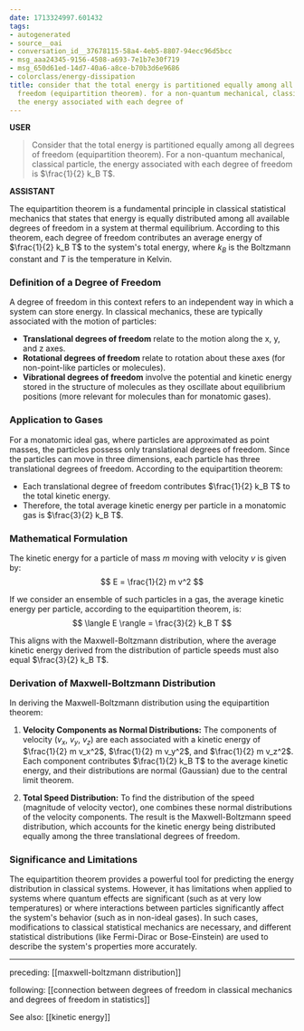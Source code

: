 ```yaml
---
date: 1713324997.601432
tags:
- autogenerated
- source__oai
- conversation_id__37678115-58a4-4eb5-8807-94ecc96d5bcc
- msg_aaa24345-9156-4508-a693-7e1b7e30f719
- msg_650d61ed-14d7-40a6-a8ce-b70b3d6e9686
- colorclass/energy-dissipation
title: consider that the total energy is partitioned equally among all degrees of
  freedom (equipartition theorem). for a non-quantum mechanical, classical particle,
  the energy associated with each degree of
---
```


**USER**

> Consider that the total energy is partitioned equally among all degrees of freedom (equipartition theorem). For a non-quantum mechanical, classical particle, the energy associated with each degree of freedom is $\frac{1}{2} k_B T$.


**ASSISTANT**

The equipartition theorem is a fundamental principle in classical statistical mechanics that states that energy is equally distributed among all available degrees of freedom in a system at thermal equilibrium. According to this theorem, each degree of freedom contributes an average energy of $\frac{1}{2} k_B T$ to the system's total energy, where $k_B$ is the Boltzmann constant and $T$ is the temperature in Kelvin.

### Definition of a Degree of Freedom

A degree of freedom in this context refers to an independent way in which a system can store energy. In classical mechanics, these are typically associated with the motion of particles:
- **Translational degrees of freedom** relate to the motion along the x, y, and z axes.
- **Rotational degrees of freedom** relate to rotation about these axes (for non-point-like particles or molecules).
- **Vibrational degrees of freedom** involve the potential and kinetic energy stored in the structure of molecules as they oscillate about equilibrium positions (more relevant for molecules than for monatomic gases).

### Application to Gases

For a monatomic ideal gas, where particles are approximated as point masses, the particles possess only translational degrees of freedom. Since the particles can move in three dimensions, each particle has three translational degrees of freedom. According to the equipartition theorem:

- Each translational degree of freedom contributes $\frac{1}{2} k_B T$ to the total kinetic energy.
- Therefore, the total average kinetic energy per particle in a monatomic gas is $\frac{3}{2} k_B T$.

### Mathematical Formulation

The kinetic energy for a particle of mass $m$ moving with velocity $v$ is given by:
$$ E = \frac{1}{2} m v^2 $$

If we consider an ensemble of such particles in a gas, the average kinetic energy per particle, according to the equipartition theorem, is:
$$ \langle E \rangle = \frac{3}{2} k_B T $$

This aligns with the Maxwell-Boltzmann distribution, where the average kinetic energy derived from the distribution of particle speeds must also equal $\frac{3}{2} k_B T$.

### Derivation of Maxwell-Boltzmann Distribution

In deriving the Maxwell-Boltzmann distribution using the equipartition theorem:
1. **Velocity Components as Normal Distributions:** The components of velocity ($v_x$, $v_y$, $v_z$) are each associated with a kinetic energy of $\frac{1}{2} m v_x^2$, $\frac{1}{2} m v_y^2$, and $\frac{1}{2} m v_z^2$. Each component contributes $\frac{1}{2} k_B T$ to the average kinetic energy, and their distributions are normal (Gaussian) due to the central limit theorem.

2. **Total Speed Distribution:** To find the distribution of the speed (magnitude of velocity vector), one combines these normal distributions of the velocity components. The result is the Maxwell-Boltzmann speed distribution, which accounts for the kinetic energy being distributed equally among the three translational degrees of freedom.

### Significance and Limitations

The equipartition theorem provides a powerful tool for predicting the energy distribution in classical systems. However, it has limitations when applied to systems where quantum effects are significant (such as at very low temperatures) or where interactions between particles significantly affect the system's behavior (such as in non-ideal gases). In such cases, modifications to classical statistical mechanics are necessary, and different statistical distributions (like Fermi-Dirac or Bose-Einstein) are used to describe the system's properties more accurately.


---

preceding: [[maxwell-boltzmann distribution]]  


following: [[connection between degrees of freedom in classical mechanics and degrees of freedom in statistics]]

See also: [[kinetic energy]]